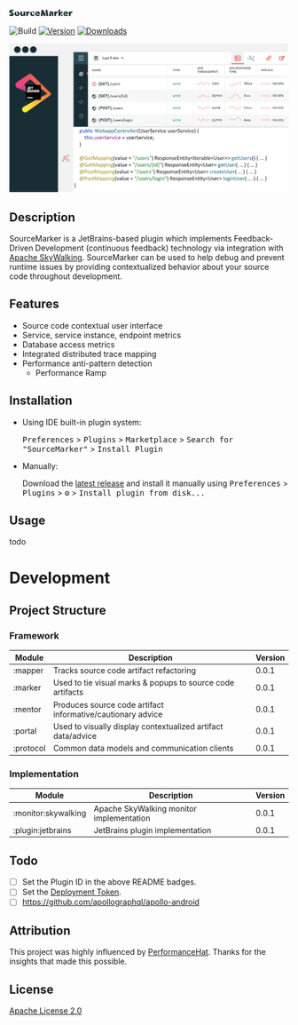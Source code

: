 ![](.github/media/SM.svg)

![Build](https://github.com/sourceplusplus/SourceMarker/workflows/Build/badge.svg)
[![Version](https://img.shields.io/jetbrains/plugin/v/PLUGIN_ID.svg)](https://plugins.jetbrains.com/plugin/PLUGIN_ID)
[![Downloads](https://img.shields.io/jetbrains/plugin/d/PLUGIN_ID.svg)](https://plugins.jetbrains.com/plugin/PLUGIN_ID)

![](.github/media/portal_overview.png)

## Description

<!-- Plugin description -->
SourceMarker is a JetBrains-based plugin which implements Feedback-Driven Development (continuous feedback) technology via integration with [Apache SkyWalking](https://github.com/apache/skywalking). SourceMarker can be used to help debug and prevent runtime issues by providing contextualized behavior about your source code throughout development.
<!-- Plugin description end -->

## Features

- Source code contextual user interface
- Service, service instance, endpoint metrics
- Database access metrics
- Integrated distributed trace mapping
- Performance anti-pattern detection
  - Performance Ramp

## Installation

- Using IDE built-in plugin system:
  
  <kbd>Preferences</kbd> > <kbd>Plugins</kbd> > <kbd>Marketplace</kbd> > <kbd>Search for "SourceMarker"</kbd> >
  <kbd>Install Plugin</kbd>
  
- Manually:

  Download the [latest release](https://github.com/sourceplusplus/SourceMarker/releases/latest) and install it manually using
  <kbd>Preferences</kbd> > <kbd>Plugins</kbd> > <kbd>⚙️</kbd> > <kbd>Install plugin from disk...</kbd>

## Usage

todo

# Development

## Project Structure

### Framework

| Module                        | Description                                                          | Version |
| ----------------------------- | -------------------------------------------------------------------- | ------- |
| :mapper                       | Tracks source code artifact refactoring                              | 0.0.1   |
| :marker                       | Used to tie visual marks & popups to source code artifacts           | 0.0.1   |
| :mentor                       | Produces source code artifact informative/cautionary advice          | 0.0.1   |
| :portal                       | Used to visually display contextualized artifact data/advice         | 0.0.1   |
| :protocol                     | Common data models and communication clients                         | 0.0.1   |

### Implementation

| Module                        | Description                                                          | Version |
| ----------------------------- | -------------------------------------------------------------------- | ------- |
| :monitor:skywalking           | Apache SkyWalking monitor implementation                             | 0.0.1   |
| :plugin:jetbrains             | JetBrains plugin implementation                                      | 0.0.1   |

## Todo

- [ ] Set the Plugin ID in the above README badges.
- [ ] Set the [Deployment Token](https://plugins.jetbrains.com/docs/marketplace/plugin-upload.html).
- [ ] https://github.com/apollographql/apollo-android

## Attribution

This project was highly influenced by [PerformanceHat](https://github.com/sealuzh/PerformanceHat). Thanks for the insights
that made this possible.

## License

[Apache License 2.0](LICENSE)
